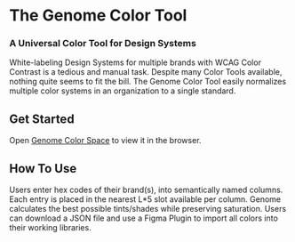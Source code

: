 # The Genome Color Tool
### A Universal Color Tool for Design Systems

White-labeling Design Systems for multiple brands with WCAG Color Contrast is a tedious and manual task. Despite many Color Tools available, nothing quite seems to fit the bill. The Genome Color Tool easily normalizes multiple color systems in an organization to a single standard.

## Get Started

Open [Genome Color Space](https://www.genomecolor.space/) to view it in the browser.

## How To Use

Users enter hex codes of their brand(s), into semantically named columns. Each entry is placed in the nearest L*5 slot available per column. Genome calculates the best possible tints/shades while preserving saturation. Users can download a JSON file and use a Figma Plugin to import all colors into their working libraries.


